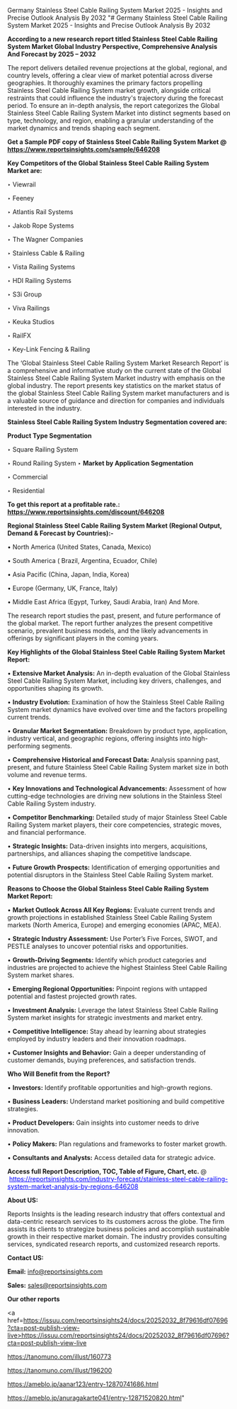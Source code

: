 Germany Stainless Steel Cable Railing System Market 2025 - Insights and Precise Outlook Analysis By 2032
"# Germany Stainless Steel Cable Railing System Market 2025 - Insights and Precise Outlook Analysis By 2032

<strong>According to a new research report titled Stainless Steel Cable Railing System Market Global Industry Perspective, Comprehensive Analysis And Forecast by 2025 – 2032</strong>

The report delivers detailed revenue projections at the global, regional, and country levels, offering a clear view of market potential across diverse geographies. It thoroughly examines the primary factors propelling Stainless Steel Cable Railing System market growth, alongside critical restraints that could influence the industry's trajectory during the forecast period. To ensure an in-depth analysis, the report categorizes the Global Stainless Steel Cable Railing System Market into distinct segments based on type, technology, and region, enabling a granular understanding of the market dynamics and trends shaping each segment.

<strong>Get a Sample PDF copy of Stainless Steel Cable Railing System Market </strong><strong>@<a href=https://www.reportsinsights.com/sample/646208 style=color:#0000ff;> https://www.reportsinsights.com/sample/646208</a></strong></font>

<strong>Key Competitors of the Global Stainless Steel Cable Railing System Market are:</strong>

‣ Viewrail

‣ Feeney

‣ Atlantis Rail Systems

‣ Jakob Rope Systems

‣ The Wagner Companies

‣ Stainless Cable & Railing

‣ Vista Railing Systems

‣ HDI Railing Systems

‣ S3i Group

‣ Viva Railings

‣ Keuka Studios

‣ RailFX

‣ Key-Link Fencing & Railing

The ‘Global Stainless Steel Cable Railing System Market Research Report’ is a comprehensive and informative study on the current state of the Global Stainless Steel Cable Railing System Market industry with emphasis on the global industry. The report presents key statistics on the market status of the global Stainless Steel Cable Railing System market manufacturers and is a valuable source of guidance and direction for companies and individuals interested in the industry.

<strong>Stainless Steel Cable Railing System Industry Segmentation covered are:</strong>

<strong>Product Type Segmentation</strong>

‣ Square Railing System

‣ Round Railing System
‣ 
<strong>Market by Application Segmentation</strong>

‣ Commercial

‣ Residential

<strong>To get this report at a profitable rate.: <a href=https://www.reportsinsights.com/discount/646208 style=color:#0000ff;>https://www.reportsinsights.com/discount/646208</a></strong></font>

<strong>Regional Stainless Steel Cable Railing System Market (Regional Output, Demand &amp; Forecast by Countries):-</strong>

• North America (United States, Canada, Mexico)

• South America ( Brazil, Argentina, Ecuador, Chile)

• Asia Pacific (China, Japan, India, Korea)

• Europe (Germany, UK, France, Italy)

• Middle East Africa (Egypt, Turkey, Saudi Arabia, Iran) And More.

The research report studies the past, present, and future performance of the global market. The report further analyzes the present competitive scenario, prevalent business models, and the likely advancements in offerings by significant players in the coming years.

<strong>Key Highlights of the Global Stainless Steel Cable Railing System Market Report:</strong>

• <strong>Extensive Market Analysis:</strong> An in-depth evaluation of the Global Stainless Steel Cable Railing System Market, including key drivers, challenges, and opportunities shaping its growth.

• <strong>Industry Evolution:</strong> Examination of how the Stainless Steel Cable Railing System market dynamics have evolved over time and the factors propelling current trends.

• <strong>Granular Market Segmentation:</strong> Breakdown by product type, application, industry vertical, and geographic regions, offering insights into high-performing segments.

• <strong>Comprehensive Historical and Forecast Data:</strong> Analysis spanning past, present, and future Stainless Steel Cable Railing System market size in both volume and revenue terms.

• <strong>Key Innovations and Technological Advancements:</strong> Assessment of how cutting-edge technologies are driving new solutions in the Stainless Steel Cable Railing System industry.

• <strong>Competitor Benchmarking:</strong> Detailed study of major Stainless Steel Cable Railing System market players, their core competencies, strategic moves, and financial performance.

• <strong>Strategic Insights:</strong> Data-driven insights into mergers, acquisitions, partnerships, and alliances shaping the competitive landscape.

• <strong>Future Growth Prospects:</strong> Identification of emerging opportunities and potential disruptors in the Stainless Steel Cable Railing System market.

<strong>Reasons to Choose the Global Stainless Steel Cable Railing System Market Report:</strong>

• <strong>Market Outlook Across All Key Regions:</strong> Evaluate current trends and growth projections in established Stainless Steel Cable Railing System markets (North America, Europe) and emerging economies (APAC, MEA).

• <strong>Strategic Industry Assessment:</strong> Use Porter’s Five Forces, SWOT, and PESTLE analyses to uncover potential risks and opportunities.

• <strong>Growth-Driving Segments:</strong> Identify which product categories and industries are projected to achieve the highest Stainless Steel Cable Railing System market shares.

• <strong>Emerging Regional Opportunities:</strong> Pinpoint regions with untapped potential and fastest projected growth rates.

• <strong>Investment Analysis:</strong> Leverage the latest Stainless Steel Cable Railing System market insights for strategic investments and market entry.

• <strong>Competitive Intelligence:</strong> Stay ahead by learning about strategies employed by industry leaders and their innovation roadmaps.

• <strong>Customer Insights and Behavior:</strong> Gain a deeper understanding of customer demands, buying preferences, and satisfaction trends.

<strong>Who Will Benefit from the Report?</strong>

• <strong>Investors:</strong> Identify profitable opportunities and high-growth regions.

• <strong>Business Leaders:</strong> Understand market positioning and build competitive strategies.

• <strong>Product Developers:</strong> Gain insights into customer needs to drive innovation.

• <strong>Policy Makers:</strong> Plan regulations and frameworks to foster market growth.

• <strong>Consultants and Analysts:</strong> Access detailed data for strategic advice.
</ul>
<strong>Access full Report Description, TOC, Table of Figure, Chart, etc. </strong>@  <a href=https://reportsinsights.com/industry-forecast/stainless-steel-cable-railing-system-market-analysis-by-regions-646208 style=color:#0000ff;>https://reportsinsights.com/industry-forecast/stainless-steel-cable-railing-system-market-analysis-by-regions-646208</a></font>

<strong><strong>About US</strong>:</strong>

Reports Insights is the leading research industry that offers contextual and data-centric research services to its customers across the globe. The firm assists its clients to strategize business policies and accomplish sustainable growth in their respective market domain. The industry provides consulting services, syndicated research reports, and customized research reports.

<strong>Contact US:</strong>

<p class=""""><b>Email:</b> <a href=mailto:info@reportsinsights.com>info@reportsinsights.com</a></p>
<p class=""""><b>Sales:</b> <a href=mailto:sales@reportsinsights.com>sales@reportsinsights.com</a></p>

<strong>Our other reports</strong>

<a href=https://issuu.com/reportsinsights24/docs/20252032_8f79616df07696?cta=post-publish-view-live>https://issuu.com/reportsinsights24/docs/20252032_8f79616df07696?cta=post-publish-view-live</a>

<a href=https://tanomuno.com/illust/160773>https://tanomuno.com/illust/160773</a>

<a href=https://tanomuno.com/illust/196200>https://tanomuno.com/illust/196200</a>

<a href=https://ameblo.jp/aanar123/entry-12870741686.html>https://ameblo.jp/aanar123/entry-12870741686.html</a>

<a href=https://ameblo.jp/anuragakarte041/entry-12871520820.html>https://ameblo.jp/anuragakarte041/entry-12871520820.html</a>"
